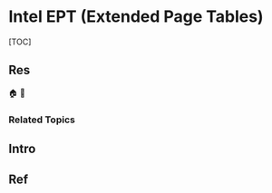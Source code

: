 # Intel EPT (Extended Page Tables)

[TOC]



## Res
🏠 
🚧 


### Related Topics



## Intro



## Ref
